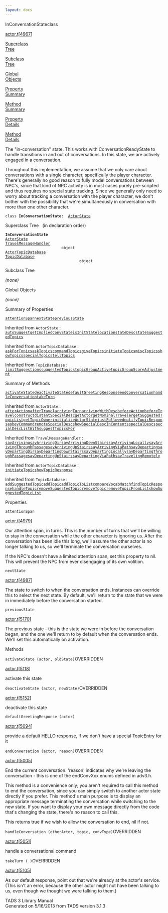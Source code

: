 ```yaml
---
layout: docs
---
```

<span class="title">InConversationState</span><span class="type">class</span>

[actor.t](../file/actor.t.html)\[[4967](../source/actor.t.html#4967)\]

[Superclass  
Tree](#_SuperClassTree_)

[Subclass  
Tree](#_SubClassTree_)

[Global  
Objects](#_ObjectSummary_)

[Property  
Summary](#_PropSummary_)

[Method  
Summary](#_MethodSummary_)

[Property  
Details](#_Properties_)

[Method  
Details](#_Methods_)

<div class="fdesc">

The "in-conversation" state. This works with ConversationReadyState to
handle transitions in and out of conversations. In this state, we are
actively engaged in a conversation.

Throughout this implementation, we assume that we only care about
conversations with a single character, specifically the player
character. There's generally no good reason to fully model conversations
between NPC's, since that kind of NPC activity is in most cases purely
pre-scripted and thus requires no special state tracking. Since we
generally only need to worry about tracking a conversation with the
player character, we don't bother with the possibility that we're
simultaneously in conversation with more than one other character.

`class `**`InConversationState`**` :   `[`ActorState`](../object/ActorState.html)

</div>

<span id="_SuperClassTree_"></span>

<div class="mjhd">

<span class="hdln">Superclass Tree</span>   (in declaration order)

</div>

**`InConversationState`**  
[`ActorState`](../object/ActorState.html)  
[`TravelMessageHandler`](../object/TravelMessageHandler.html)  
`                         object`  
[`ActorTopicDatabase`](../object/ActorTopicDatabase.html)  
[`TopicDatabase`](../object/TopicDatabase.html)  
`                                 object`  
<span id="_SubClassTree_"></span>

<div class="mjhd">

<span class="hdln">Subclass Tree</span>  

</div>

*(none)* <span id="_ObjectSummary_"></span>

<div class="mjhd">

<span class="hdln">Global Objects</span>  

</div>

*(none)* <span id="_PropSummary_"></span>

<div class="mjhd">

<span class="hdln">Summary of Properties</span>  

</div>

[`attentionSpan`](#attentionSpan)[`nextState`](#nextState)[`previousState`](#previousState)

Inherited from `ActorState` :  
[`autoSuggest`](../object/ActorState.html#autoSuggest)[`getImpliedConvState`](../object/ActorState.html#getImpliedConvState)[`isInitState`](../object/ActorState.html#isInitState)[`location`](../object/ActorState.html#location)[`stateDesc`](../object/ActorState.html#stateDesc)[`stateSuggestedTopics`](../object/ActorState.html#stateSuggestedTopics)



Inherited from `ActorTopicDatabase` :  
[`askForTopics`](../object/ActorTopicDatabase.html#askForTopics)[`askTopics`](../object/ActorTopicDatabase.html#askTopics)[`commandTopics`](../object/ActorTopicDatabase.html#commandTopics)[`giveTopics`](../object/ActorTopicDatabase.html#giveTopics)[`initiateTopics`](../object/ActorTopicDatabase.html#initiateTopics)[`miscTopics`](../object/ActorTopicDatabase.html#miscTopics)[`showTopics`](../object/ActorTopicDatabase.html#showTopics)[`specialTopics`](../object/ActorTopicDatabase.html#specialTopics)[`tellTopics`](../object/ActorTopicDatabase.html#tellTopics)

Inherited from `TopicDatabase` :  
[`limitSuggestions`](../object/TopicDatabase.html#limitSuggestions)[`suggestedTopics`](../object/TopicDatabase.html#suggestedTopics)[`topicGroupActive`](../object/TopicDatabase.html#topicGroupActive)[`topicGroupScoreAdjustment`](../object/TopicDatabase.html#topicGroupScoreAdjustment)

<span id="_MethodSummary_"></span>

<div class="mjhd">

<span class="hdln">Summary of Methods</span>  

</div>

[`activateState`](#activateState)[`deactivateState`](#deactivateState)[`defaultGreetingResponse`](#defaultGreetingResponse)[`endConversation`](#endConversation)[`handleConversation`](#handleConversation)[`takeTurn`](#takeTurn)

Inherited from `ActorState` :  
[`afterAction`](../object/ActorState.html#afterAction)[`afterTravel`](../object/ActorState.html#afterTravel)[`arrivingTurn`](../object/ActorState.html#arrivingTurn)[`arrivingWithDesc`](../object/ActorState.html#arrivingWithDesc)[`beforeAction`](../object/ActorState.html#beforeAction)[`beforeTravel`](../object/ActorState.html#beforeTravel)[`construct`](../object/ActorState.html#construct)[`distantSpecialDesc`](../object/ActorState.html#distantSpecialDesc)[`getActor`](../object/ActorState.html#getActor)[`getNominalTraveler`](../object/ActorState.html#getNominalTraveler)[`getSuggestedTopicList`](../object/ActorState.html#getSuggestedTopicList)[`getTopicOwner`](../object/ActorState.html#getTopicOwner)[`initializeActorState`](../object/ActorState.html#initializeActorState)[`justFollowed`](../object/ActorState.html#justFollowed)[`notifyTopicResponse`](../object/ActorState.html#notifyTopicResponse)[`obeyCommand`](../object/ActorState.html#obeyCommand)[`remoteSpecialDesc`](../object/ActorState.html#remoteSpecialDesc)[`showSpecialDescInContents`](../object/ActorState.html#showSpecialDescInContents)[`specialDesc`](../object/ActorState.html#specialDesc)[`specialDescListWith`](../object/ActorState.html#specialDescListWith)[`suggestTopicsFor`](../object/ActorState.html#suggestTopicsFor)

Inherited from `TravelMessageHandler` :  
[`sayArriving`](../object/TravelMessageHandler.html#sayArriving)[`sayArrivingDir`](../object/TravelMessageHandler.html#sayArrivingDir)[`sayArrivingDownStairs`](../object/TravelMessageHandler.html#sayArrivingDownStairs)[`sayArrivingLocally`](../object/TravelMessageHandler.html#sayArrivingLocally)[`sayArrivingThroughPassage`](../object/TravelMessageHandler.html#sayArrivingThroughPassage)[`sayArrivingUpStairs`](../object/TravelMessageHandler.html#sayArrivingUpStairs)[`sayArrivingViaPath`](../object/TravelMessageHandler.html#sayArrivingViaPath)[`sayDeparting`](../object/TravelMessageHandler.html#sayDeparting)[`sayDepartingDir`](../object/TravelMessageHandler.html#sayDepartingDir)[`sayDepartingDownStairs`](../object/TravelMessageHandler.html#sayDepartingDownStairs)[`sayDepartingLocally`](../object/TravelMessageHandler.html#sayDepartingLocally)[`sayDepartingThroughPassage`](../object/TravelMessageHandler.html#sayDepartingThroughPassage)[`sayDepartingUpStairs`](../object/TravelMessageHandler.html#sayDepartingUpStairs)[`sayDepartingViaPath`](../object/TravelMessageHandler.html#sayDepartingViaPath)[`sayTravelingRemotely`](../object/TravelMessageHandler.html#sayTravelingRemotely)

Inherited from `ActorTopicDatabase` :  
[`initiateTopic`](../object/ActorTopicDatabase.html#initiateTopic)[`showTopicResponse`](../object/ActorTopicDatabase.html#showTopicResponse)

Inherited from `TopicDatabase` :  
[`addSuggestedTopic`](../object/TopicDatabase.html#addSuggestedTopic)[`addTopic`](../object/TopicDatabase.html#addTopic)[`addTopicToList`](../object/TopicDatabase.html#addTopicToList)[`compareVocabMatch`](../object/TopicDatabase.html#compareVocabMatch)[`findTopicResponse`](../object/TopicDatabase.html#findTopicResponse)[`handleTopic`](../object/TopicDatabase.html#handleTopic)[`removeSuggestedTopic`](../object/TopicDatabase.html#removeSuggestedTopic)[`removeTopic`](../object/TopicDatabase.html#removeTopic)[`removeTopicFromList`](../object/TopicDatabase.html#removeTopicFromList)[`showSuggestedTopicList`](../object/TopicDatabase.html#showSuggestedTopicList)

<span id="_Properties_"></span>

<div class="mjhd">

<span class="hdln">Properties</span>  

</div>

<span id="attentionSpan"></span>

`attentionSpan`

[actor.t](../file/actor.t.html)\[[4979](../source/actor.t.html#4979)\]

<div class="desc">

Our attention span, in turns. This is the number of turns that we'll be
willing to stay in the conversation while the other character is
ignoring us. After the conversation has been idle this long, we'll
assume the other actor is no longer talking to us, so we'll terminate
the conversation ourselves.

If the NPC's doesn't have a limited attention span, set this property to
nil. This will prevent the NPC from ever disengaging of its own
volition.

</div>

<span id="nextState"></span>

`nextState`

[actor.t](../file/actor.t.html)\[[4987](../source/actor.t.html#4987)\]

<div class="desc">

The state to switch to when the conversation ends. Instances can
override this to select the next state. By default, we'll return to the
state that we were in immediately before the conversation started.

</div>

<span id="previousState"></span>

`previousState`

[actor.t](../file/actor.t.html)\[[5170](../source/actor.t.html#5170)\]

<div class="desc">

The previous state - this is the state we were in before the
conversation began, and the one we'll return to by default when the
conversation ends. We'll set this automatically on activation.

</div>

<span id="_Methods_"></span>

<div class="mjhd">

<span class="hdln">Methods</span>  

</div>

<span id="activateState"></span>

`activateState (actor, oldState)`<span class="rem">OVERRIDDEN</span>

[actor.t](../file/actor.t.html)\[[5118](../source/actor.t.html#5118)\]

<div class="desc">

activate this state

</div>

<span id="deactivateState"></span>

`deactivateState (actor, newState)`<span class="rem">OVERRIDDEN</span>

[actor.t](../file/actor.t.html)\[[5152](../source/actor.t.html#5152)\]

<div class="desc">

deactivate this state

</div>

<span id="defaultGreetingResponse"></span>

`defaultGreetingResponse (actor)`

[actor.t](../file/actor.t.html)\[[5094](../source/actor.t.html#5094)\]

<div class="desc">

provide a default HELLO response, if we don't have a special TopicEntry
for it

</div>

<span id="endConversation"></span>

`endConversation (actor, reason)`<span class="rem">OVERRIDDEN</span>

[actor.t](../file/actor.t.html)\[[5005](../source/actor.t.html#5005)\]

<div class="desc">

End the current conversation. 'reason' indicates why we're leaving the
conversation - this is one of the endConvXxx enums defined in adv3.h.

This method is a convenience only; you aren't required to call this
method to end the conversation, since you can simply switch to another
actor state directly if you prefer. This method's main purpose is to
display an appropriate message terminating the conversation while
switching to the new state. If you want to display your own message
directly from the code that's changing the state, there's no reason to
call this.

This returns true if we wish to allow the conversation to end, nil if
not.

</div>

<span id="handleConversation"></span>

`handleConversation (otherActor, topic, convType)`<span class="rem">OVERRIDDEN</span>

[actor.t](../file/actor.t.html)\[[5051](../source/actor.t.html#5051)\]

<div class="desc">

handle a conversational command

</div>

<span id="takeTurn"></span>

`takeTurn ( )`<span class="rem">OVERRIDDEN</span>

[actor.t](../file/actor.t.html)\[[5105](../source/actor.t.html#5105)\]

<div class="desc">

As our default response, point out that we're already at the actor's
service. (This isn't an error, because the other actor might not have
been talking to us, even though we thought we were talking to them.)

</div>

<div class="ftr">

TADS 3 Library Manual  
Generated on 5/16/2013 from TADS version 3.1.3

</div>
